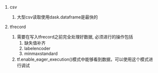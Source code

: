<!--
 * @Author: your name
 * @Date: 2020-06-10 14:43:23
 * @LastEditTime: 2020-06-11 10:30:37
 * @LastEditors: Please set LastEditors
 * @Description: In User Settings Edit
 * @FilePath: /DeepCTR/笔记/数据处理指南.md
--> 
1. csv 
    1. 大型csv读取使用dask.dataframe是最快的

2. tfrecord
    1. 需要在写入tfrecord之前完全处理好数据, 必须进行的操作包括
        1. 缺失值补齐
        2. labelencoder
        3. minmaxstandard
    2. tf.enable_eager_execution()模式中能够看到数据，可以使用这个模式进行调试
